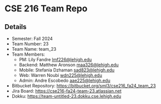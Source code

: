 # CSE 216 Team Repo

## Details
- Semester: Fall 2024
- Team Number: 23
- Team Name: team_23
- Team Members:
    - PM: Lily Fandre lmf226@lehigh.edu
	- Backend: Matthew Aronson maa326@lehigh.edu
	- Mobile: Stefania Dzhaman sad823@lehigh.edu
	- Web: Warren Noubi wdn225@lehigh.edu
	- Admin: Andre Escobedo aae225@lehigh.edu
- Bitbucket Repository: https://bitbucket.org/sml3/cse216_fa24_team_23 
- Jira Board: https://cse216-fa24-team-23.atlassian.net 
- Dokku: <https://team-untitled-23.dokku.cse.lehigh.edu>
